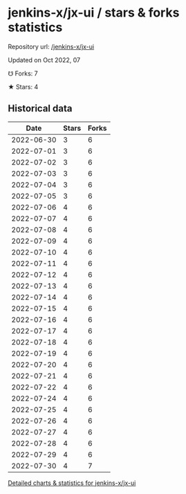 # jenkins-x/jx-ui / stars & forks statistics

Repository url: [/jenkins-x/jx-ui](https://github.com/jenkins-x/jx-ui)

Updated on Oct 2022, 07

☋ Forks: 7

★ Stars: 4

## Historical data
| Date | Stars | Forks |
|------|-------|-------|
| 2022-06-30 | 3 | 6 | 
| 2022-07-01 | 3 | 6 | 
| 2022-07-02 | 3 | 6 | 
| 2022-07-03 | 3 | 6 | 
| 2022-07-04 | 3 | 6 | 
| 2022-07-05 | 3 | 6 | 
| 2022-07-06 | 4 | 6 | 
| 2022-07-07 | 4 | 6 | 
| 2022-07-08 | 4 | 6 | 
| 2022-07-09 | 4 | 6 | 
| 2022-07-10 | 4 | 6 | 
| 2022-07-11 | 4 | 6 | 
| 2022-07-12 | 4 | 6 | 
| 2022-07-13 | 4 | 6 | 
| 2022-07-14 | 4 | 6 | 
| 2022-07-15 | 4 | 6 | 
| 2022-07-16 | 4 | 6 | 
| 2022-07-17 | 4 | 6 | 
| 2022-07-18 | 4 | 6 | 
| 2022-07-19 | 4 | 6 | 
| 2022-07-20 | 4 | 6 | 
| 2022-07-21 | 4 | 6 | 
| 2022-07-22 | 4 | 6 | 
| 2022-07-24 | 4 | 6 | 
| 2022-07-25 | 4 | 6 | 
| 2022-07-26 | 4 | 6 | 
| 2022-07-27 | 4 | 6 | 
| 2022-07-28 | 4 | 6 | 
| 2022-07-29 | 4 | 6 | 
| 2022-07-30 | 4 | 7 | 


[Detailed charts & statistics for jenkins-x/jx-ui](https://reviewgithub.com/rep/jenkins-x/jx-ui)
